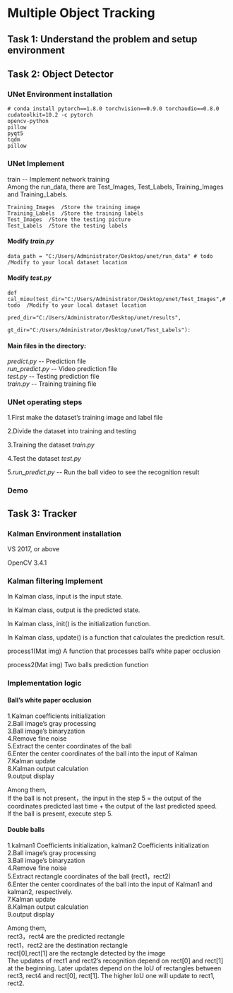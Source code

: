 # Multiple Object Tracking

## Task 1: Understand the problem and setup environment

## Task 2: Object Detector

### UNet Environment installation 

```
# conda install pytorch==1.8.0 torchvision==0.9.0 torchaudio==0.8.0 cudatoolkit=10.2 -c pytorch  
opencv-python  
pillow  
pyqt5  
tqdm  
pillow  
```


### UNet Implement 

train -- Implement network training   
Among the run_data, there are Test_Images, Test_Labels, Training_Images and Training_Labels.    
```
Training_Images  /Store the training image  
Training_Labels  /Store the training labels  
Test_Images  /Store the testing picture  
Test_Labels  /Store the testing labels  
```
#### Modify _train.py_
```
data_path = "C:/Users/Administrator/Desktop/unet/run_data" # todo  /Modify to your local dataset location  
```

#### Modify _test.py_
```
def cal_miou(test_dir="C:/Users/Administrator/Desktop/unet/Test_Images",# todo  /Modify to your local dataset location  
                pred_dir="C:/Users/Administrator/Desktop/unet/results",  
             gt_dir="C:/Users/Administrator/Desktop/unet/Test_Labels"):  
```
             
#### Main files in the directory:  
_predict.py_ -- Prediction file   
_run_predict.py_ -- Video prediction file  
_test.py_ -- Testing prediction file    
_train.py_ -- Training training file    

### UNet operating steps 

1.First make the dataset’s training image and label file  

2.Divide the dataset into training and testing  

3.Training the dataset _train.py_  

4.Test the dataset _test.py_  

5._run_predict.py_ -- Run the ball video to see the recognition result

### Demo 



## Task 3: Tracker


### Kalman Environment installation 
VS 2017, or above  

OpenCV 3.4.1  



### Kalman filtering Implement

In Kalman class, input is the input state.  

In Kalman class, output is the predicted state.  

In Kalman class, init() is the initialization function.  

In Kalman class, update() is a function that calculates the prediction result.  

process1(Mat img) A function that processes ball’s white paper occlusion  

process2(Mat img) Two balls prediction function  

### Implementation logic

#### Ball’s white paper occlusion

1.Kalman coefficients initialization  
2.Ball image’s gray processing  
3.Ball image’s binaryzation  
4.Remove fine noise  
5.Extract the center coordinates of the ball  
6.Enter the center coordinates of the ball into the input of Kalman  
7.Kalman update  
8.Kalman output calculation  
9.output display  

Among them,  
If the ball is not present，the input in the step 5 = the output of the coordinates predicted last time + the output of the last predicted speed.  
If the ball is present, execute step 5.  

#### Double balls

1.kalman1 Coefficients initialization, kalman2 Coefficients initialization  
2.Ball image’s gray processing  
3.Ball image’s binaryzation  
4.Remove fine noise  
5.Extract rectangle coordinates of the ball (rect1，rect2)  
6.Enter the center coordinates of the ball into the input of Kalman1 and kalman2, respectively.  
7.Kalman update  
8.Kalman output calculation  
9.output display  

Among them,  
rect3，rect4 are the predicted rectangle  
rect1，rect2 are the destination rectangle  
rect[0],rect[1] are the rectangle detected by the image  
The updates of rect1 and rect2’s recognition depend on rect[0] and rect[1] at the beginning. Later updates depend on the IoU of rectangles between rect3, rect4 and rect[0], rect[1]. The higher loU one will update to rect1, rect2.  


